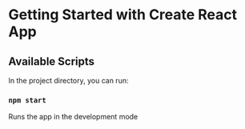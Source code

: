 # Getting Started with Create React App

## Available Scripts

In the project directory, you can run:

### `npm start`

Runs the app in the development mode
